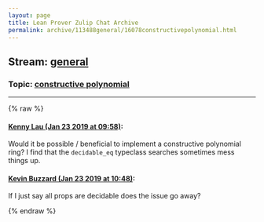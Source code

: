 ```yaml
---
layout: page
title: Lean Prover Zulip Chat Archive 
permalink: archive/113488general/16078constructivepolynomial.html
---
```


## Stream: [general](index.html)
### Topic: [constructive polynomial](16078constructivepolynomial.html)

---


{% raw %}
#### [ Kenny Lau (Jan 23 2019 at 09:58)](https://leanprover.zulipchat.com/#narrow/stream/113488-general/topic/constructive%20polynomial/near/156673563):
<p>Would it be possible / beneficial to implement a constructive polynomial ring? I find that the <code>decidable_eq</code> typeclass searches sometimes mess things up.</p>

#### [ Kevin Buzzard (Jan 23 2019 at 10:48)](https://leanprover.zulipchat.com/#narrow/stream/113488-general/topic/constructive%20polynomial/near/156676153):
<p>If I just say all props are decidable does the issue go away?</p>


{% endraw %}
